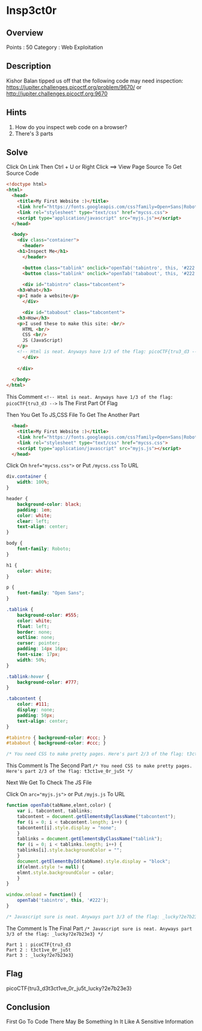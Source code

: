 # Insp3ct0r

## Overview

Points : 50
Category : Web Exploitation

## Description

Kishor Balan tipped us off that the following code may need inspection: https://jupiter.challenges.picoctf.org/problem/9670/ or  http://jupiter.challenges.picoctf.org:9670

## Hints

1. How do you inspect web code on a browser?
2. There's 3 parts

## Solve

Click On Link Then Ctrl + U or Right Click ==> View Page Source To Get Source Code

```html
<!doctype html>
<html>
  <head>
    <title>My First Website :)</title>
    <link href="https://fonts.googleapis.com/css?family=Open+Sans|Roboto" rel="stylesheet">
    <link rel="stylesheet" type="text/css" href="mycss.css">
    <script type="application/javascript" src="myjs.js"></script>
  </head>

  <body>
    <div class="container">
      <header>
	<h1>Inspect Me</h1>
      </header>

      <button class="tablink" onclick="openTab('tabintro', this, '#222')" id="defaultOpen">What</button>
      <button class="tablink" onclick="openTab('tababout', this, '#222')">How</button>
      
      <div id="tabintro" class="tabcontent">
	<h3>What</h3>
	<p>I made a website</p>
      </div>

      <div id="tababout" class="tabcontent">
	<h3>How</h3>
	<p>I used these to make this site: <br/>
	  HTML <br/>
	  CSS <br/>
	  JS (JavaScript)
	</p>
	<!-- Html is neat. Anyways have 1/3 of the flag: picoCTF{tru3_d3 -->
      </div>
      
    </div>
    
  </body>
</html>
```

This Comment `<!-- Html is neat. Anyways have 1/3 of the flag: picoCTF{tru3_d3 -->` Is The First Part Of Flag

Then You Get To JS,CSS File To Get The Another Part

```html
  <head>
    <title>My First Website :)</title>
    <link href="https://fonts.googleapis.com/css?family=Open+Sans|Roboto" rel="stylesheet">
    <link rel="stylesheet" type="text/css" href="mycss.css">
    <script type="application/javascript" src="myjs.js"></script>
  </head>
```
Click On `href="mycss.css">` or Put `/mycss.css` To URL


```css
div.container {
    width: 100%;
}

header {
    background-color: black;
    padding: 1em;
    color: white;
    clear: left;
    text-align: center;
}

body {
    font-family: Roboto;
}

h1 {
    color: white;
}

p {
    font-family: "Open Sans";
}

.tablink {
    background-color: #555;
    color: white;
    float: left;
    border: none;
    outline: none;
    cursor: pointer;
    padding: 14px 16px;
    font-size: 17px;
    width: 50%;
}

.tablink:hover {
    background-color: #777;
}

.tabcontent {
    color: #111;
    display: none;
    padding: 50px;
    text-align: center;
}

#tabintro { background-color: #ccc; }
#tababout { background-color: #ccc; }

/* You need CSS to make pretty pages. Here's part 2/3 of the flag: t3ct1ve_0r_ju5t */
```

This Comment Is The Second Part `/* You need CSS to make pretty pages. Here's part 2/3 of the flag: t3ct1ve_0r_ju5t */`


Next We Get To Check The JS File

Click On `arc="myjs.js">` or Put `/myjs.js` To URL

```js
function openTab(tabName,elmnt,color) {
    var i, tabcontent, tablinks;
    tabcontent = document.getElementsByClassName("tabcontent");
    for (i = 0; i < tabcontent.length; i++) {
	tabcontent[i].style.display = "none";
    }
    tablinks = document.getElementsByClassName("tablink");
    for (i = 0; i < tablinks.length; i++) {
	tablinks[i].style.backgroundColor = "";
    }
    document.getElementById(tabName).style.display = "block";
    if(elmnt.style != null) {
	elmnt.style.backgroundColor = color;
    }
}

window.onload = function() {
    openTab('tabintro', this, '#222');
}

/* Javascript sure is neat. Anyways part 3/3 of the flag: _lucky?2e7b23e3} */
```
The Comment Is The Final Part `/* Javascript sure is neat. Anyways part 3/3 of the flag: _lucky?2e7b23e3} */`


```text
Part 1 : picoCTF{tru3_d3
Part 2 : t3ct1ve_0r_ju5t
Part 3 : _lucky?2e7b23e3}
```

## Flag

picoCTF{tru3_d3t3ct1ve_0r_ju5t_lucky?2e7b23e3}

## Conclusion

First Go To Code There May Be Something In It Like A Sensitive Information







